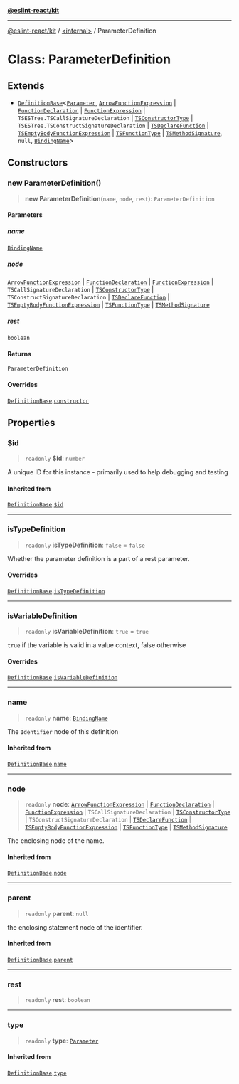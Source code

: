 [**@eslint-react/kit**](../../README.md)

***

[@eslint-react/kit](../../README.md) / [\<internal\>](../README.md) / ParameterDefinition

# Class: ParameterDefinition

## Extends

- [`DefinitionBase`](DefinitionBase.md)\<[`Parameter`](../README.md#parameter), [`ArrowFunctionExpression`](../interfaces/ArrowFunctionExpression.md) \| [`FunctionDeclaration`](../type-aliases/FunctionDeclaration.md) \| [`FunctionExpression`](../interfaces/FunctionExpression.md) \| `TSESTree.TSCallSignatureDeclaration` \| [`TSConstructorType`](../interfaces/TSConstructorType.md) \| `TSESTree.TSConstructSignatureDeclaration` \| [`TSDeclareFunction`](../type-aliases/TSDeclareFunction.md) \| [`TSEmptyBodyFunctionExpression`](../interfaces/TSEmptyBodyFunctionExpression.md) \| [`TSFunctionType`](../interfaces/TSFunctionType.md) \| [`TSMethodSignature`](../type-aliases/TSMethodSignature.md), `null`, [`BindingName`](../type-aliases/BindingName.md)\>

## Constructors

### new ParameterDefinition()

> **new ParameterDefinition**(`name`, `node`, `rest`): `ParameterDefinition`

#### Parameters

##### name

[`BindingName`](../type-aliases/BindingName.md)

##### node

[`ArrowFunctionExpression`](../interfaces/ArrowFunctionExpression.md) | [`FunctionDeclaration`](../type-aliases/FunctionDeclaration.md) | [`FunctionExpression`](../interfaces/FunctionExpression.md) | `TSCallSignatureDeclaration` | [`TSConstructorType`](../interfaces/TSConstructorType.md) | `TSConstructSignatureDeclaration` | [`TSDeclareFunction`](../type-aliases/TSDeclareFunction.md) | [`TSEmptyBodyFunctionExpression`](../interfaces/TSEmptyBodyFunctionExpression.md) | [`TSFunctionType`](../interfaces/TSFunctionType.md) | [`TSMethodSignature`](../type-aliases/TSMethodSignature.md)

##### rest

`boolean`

#### Returns

`ParameterDefinition`

#### Overrides

[`DefinitionBase`](DefinitionBase.md).[`constructor`](DefinitionBase.md#constructor)

## Properties

### $id

> `readonly` **$id**: `number`

A unique ID for this instance - primarily used to help debugging and testing

#### Inherited from

[`DefinitionBase`](DefinitionBase.md).[`$id`](DefinitionBase.md#id)

***

### isTypeDefinition

> `readonly` **isTypeDefinition**: `false` = `false`

Whether the parameter definition is a part of a rest parameter.

#### Overrides

[`DefinitionBase`](DefinitionBase.md).[`isTypeDefinition`](DefinitionBase.md#istypedefinition)

***

### isVariableDefinition

> `readonly` **isVariableDefinition**: `true` = `true`

`true` if the variable is valid in a value context, false otherwise

#### Overrides

[`DefinitionBase`](DefinitionBase.md).[`isVariableDefinition`](DefinitionBase.md#isvariabledefinition)

***

### name

> `readonly` **name**: [`BindingName`](../type-aliases/BindingName.md)

The `Identifier` node of this definition

#### Inherited from

[`DefinitionBase`](DefinitionBase.md).[`name`](DefinitionBase.md#name-1)

***

### node

> `readonly` **node**: [`ArrowFunctionExpression`](../interfaces/ArrowFunctionExpression.md) \| [`FunctionDeclaration`](../type-aliases/FunctionDeclaration.md) \| [`FunctionExpression`](../interfaces/FunctionExpression.md) \| `TSCallSignatureDeclaration` \| [`TSConstructorType`](../interfaces/TSConstructorType.md) \| `TSConstructSignatureDeclaration` \| [`TSDeclareFunction`](../type-aliases/TSDeclareFunction.md) \| [`TSEmptyBodyFunctionExpression`](../interfaces/TSEmptyBodyFunctionExpression.md) \| [`TSFunctionType`](../interfaces/TSFunctionType.md) \| [`TSMethodSignature`](../type-aliases/TSMethodSignature.md)

The enclosing node of the name.

#### Inherited from

[`DefinitionBase`](DefinitionBase.md).[`node`](DefinitionBase.md#node-1)

***

### parent

> `readonly` **parent**: `null`

the enclosing statement node of the identifier.

#### Inherited from

[`DefinitionBase`](DefinitionBase.md).[`parent`](DefinitionBase.md#parent-1)

***

### rest

> `readonly` **rest**: `boolean`

***

### type

> `readonly` **type**: [`Parameter`](../README.md#parameter)

#### Inherited from

[`DefinitionBase`](DefinitionBase.md).[`type`](DefinitionBase.md#type-1)
